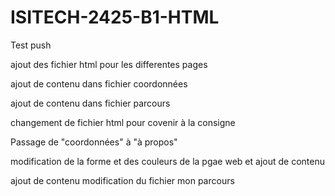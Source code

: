 # ISITECH-2425-B1-HTML

Test push


ajout des fichier html pour les differentes pages

ajout de contenu dans fichier coordonnées

ajout de contenu dans fichier parcours   

changement de fichier html pour covenir à la consigne


Passage de "coordonnées" à "à propos"

modification de la forme et des couleurs de la pgae web et ajout de contenu

ajout de contenu modification du fichier mon parcours